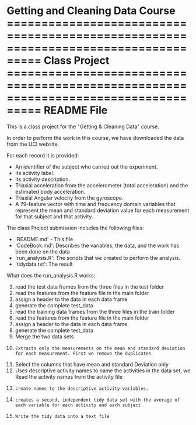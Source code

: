 Getting and Cleaning Data Course
=================================================================================== Class Project
=================================================================================== README File
===================================================================================

This is a class project for the "Getting & Cleaning Data" course. 
 
 In order to perform the work in this course, we have downloaded the data from the UCI website.

 For each record it is provided:

 - An identifier of the subject who carried out the experiment.
 - Its activity label. 
 - Its activity description. 
 - Triaxial acceleration from the accelerometer (total acceleration) and the estimated body acceleration.
 - Triaxial Angular velocity from the gyroscope. 
 - A 79-feature vector with time and frequency domain variables that represent the mean and standard deviation value for each measurement for that subject and that activity. 

 The class Project submission includes the following files:

 - 'README.md' - This file
 - 'CodeBook.md': Describes the variables, the data, and the work has been done on the data
 - 'run_analysis.R': The scripts that we created to perform the analysis.
 - 'tidydata.txt': The result

 What does the run_analysis.R works:
 1.	 read the test data frames from the three files in the test folder
 2.	 read the features from the feature file in the main folder
 3.	 assign a header to the data in each data frame
 4.	 generate the complete test_data
 5.	 read the training data frames from the three files in the train folder
 6.	 read the features from the feature file in the main folder
 7.	 assign a header to the data in each data frame
 8.	 generate the complete test_data
 9.	 Merge the two data sets
 10.	 Extracts only the measurements on the mean and standard deviation for each measurement. First we remove the duplicates
 11.	Select the columns that have mean and standard Deviation only
 12.	Uses descriptive activity names to name the activities in the data set, we Read the activity names from the activity file
 13.	 create names to the descriptive activity variables.
 14.	 creates a second, independent tidy data set with the average of each variable for each activity and each subject.
 15.	 Write the tidy data into a text file
     
